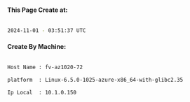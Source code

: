 
   
#### This Page Create at:

```bash

2024-11-01 - 03:51:37 UTC

```

#### Create By Machine:

```bash

Host Name : fv-az1020-72

platform  : Linux-6.5.0-1025-azure-x86_64-with-glibc2.35

Ip Local  : 10.1.0.150

```

